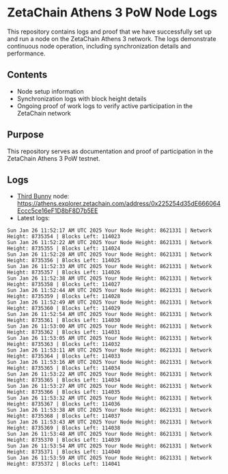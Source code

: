 # ZetaChain Athens 3 PoW Node Logs
This repository contains logs and proof that we have successfully set up and run a node on the ZetaChain Athens 3 network. The logs demonstrate continuous node operation, including synchronization details and performance.

## Contents
- Node setup information
- Synchronization logs with block height details
- Ongoing proof of work logs to verify active participation in the ZetaChain network

## Purpose
This repository serves as documentation and proof of participation in the ZetaChain Athens 3 PoW testnet.

## Logs

- [Third Bunny](https://thirdbunny.xyz/) node: https://athens.explorer.zetachain.com/address/0x225254d35dE666064Eccc5ce16eF1D8bF8D7b5EE
- Latest logs:
```
Sun Jan 26 11:52:17 AM UTC 2025 Your Node Height: 8621331 | Network Height: 8735354 | Blocks Left: 114023
Sun Jan 26 11:52:22 AM UTC 2025 Your Node Height: 8621331 | Network Height: 8735355 | Blocks Left: 114024
Sun Jan 26 11:52:28 AM UTC 2025 Your Node Height: 8621331 | Network Height: 8735356 | Blocks Left: 114025
Sun Jan 26 11:52:33 AM UTC 2025 Your Node Height: 8621331 | Network Height: 8735357 | Blocks Left: 114026
Sun Jan 26 11:52:38 AM UTC 2025 Your Node Height: 8621331 | Network Height: 8735358 | Blocks Left: 114027
Sun Jan 26 11:52:44 AM UTC 2025 Your Node Height: 8621331 | Network Height: 8735359 | Blocks Left: 114028
Sun Jan 26 11:52:49 AM UTC 2025 Your Node Height: 8621331 | Network Height: 8735360 | Blocks Left: 114029
Sun Jan 26 11:52:54 AM UTC 2025 Your Node Height: 8621331 | Network Height: 8735361 | Blocks Left: 114030
Sun Jan 26 11:53:00 AM UTC 2025 Your Node Height: 8621331 | Network Height: 8735362 | Blocks Left: 114031
Sun Jan 26 11:53:05 AM UTC 2025 Your Node Height: 8621331 | Network Height: 8735363 | Blocks Left: 114032
Sun Jan 26 11:53:11 AM UTC 2025 Your Node Height: 8621331 | Network Height: 8735364 | Blocks Left: 114033
Sun Jan 26 11:53:16 AM UTC 2025 Your Node Height: 8621331 | Network Height: 8735365 | Blocks Left: 114034
Sun Jan 26 11:53:22 AM UTC 2025 Your Node Height: 8621331 | Network Height: 8735365 | Blocks Left: 114034
Sun Jan 26 11:53:27 AM UTC 2025 Your Node Height: 8621331 | Network Height: 8735366 | Blocks Left: 114035
Sun Jan 26 11:53:32 AM UTC 2025 Your Node Height: 8621331 | Network Height: 8735367 | Blocks Left: 114036
Sun Jan 26 11:53:38 AM UTC 2025 Your Node Height: 8621331 | Network Height: 8735368 | Blocks Left: 114037
Sun Jan 26 11:53:43 AM UTC 2025 Your Node Height: 8621331 | Network Height: 8735369 | Blocks Left: 114038
Sun Jan 26 11:53:48 AM UTC 2025 Your Node Height: 8621331 | Network Height: 8735370 | Blocks Left: 114039
Sun Jan 26 11:53:54 AM UTC 2025 Your Node Height: 8621331 | Network Height: 8735371 | Blocks Left: 114040
Sun Jan 26 11:53:59 AM UTC 2025 Your Node Height: 8621331 | Network Height: 8735372 | Blocks Left: 114041
```
